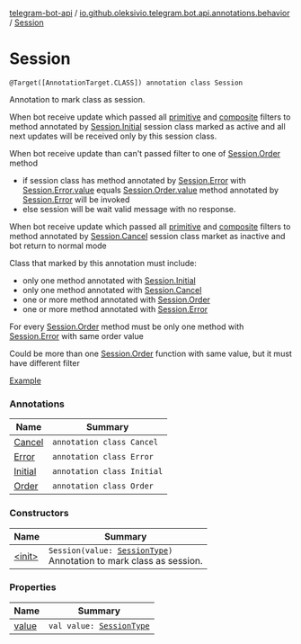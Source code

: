 [telegram-bot-api](../../index.md) / [io.github.oleksivio.telegram.bot.api.annotations.behavior](../index.md) / [Session](./index.md)

# Session

`@Target([AnnotationTarget.CLASS]) annotation class Session`

Annotation to mark class as session.

When bot receive update which passed all
[primitive](../../io.github.oleksivio.telegram.bot.api.annotations.filter.primitive/index.md) and
[composite](../../io.github.oleksivio.telegram.bot.api.annotations.filter.composite/index.md) filters
to method annotated by [Session.Initial](-initial/index.md) session class marked as active and
all next updates will be received only by this session class.

When bot receive update than can't passed filter to one of [Session.Order](-order/index.md) method

* if session class  has method annotated by [Session.Error](-error/index.md) with
[Session.Error.value](-error/value.md) equals [Session.Order.value](-order/value.md) method
annotated by [Session.Error](-error/index.md)  will be invoked
* else session will be wait valid message with no response.

When bot receive update which passed all
[primitive](../../io.github.oleksivio.telegram.bot.api.annotations.filter.primitive/index.md) and
[composite](../../io.github.oleksivio.telegram.bot.api.annotations.filter.composite/index.md) filters
to method annotated by [Session.Cancel](-cancel/index.md) session class market as inactive and
bot return to normal mode

Class that marked by this annotation must include:

* only one method annotated with [Session.Initial](-initial/index.md)
* only one method annotated with [Session.Cancel](-cancel/index.md)
* one or more method annotated with [Session.Order](-order/index.md)
* one or more method annotated with [Session.Error](-error/index.md)

For every [Session.Order](-order/index.md) method must be only one method
with [Session.Error](-error/index.md) with same order value

Could be more than one [Session.Order](-order/index.md) function with same value,
but it must have different filter

[Example](https://github.com/oleksivio/example-bot/blob/master/src/main/kotlin/telegram/bot/example/UserSessionExample.kt)

### Annotations

| Name | Summary |
|---|---|
| [Cancel](-cancel/index.md) | `annotation class Cancel` |
| [Error](-error/index.md) | `annotation class Error` |
| [Initial](-initial/index.md) | `annotation class Initial` |
| [Order](-order/index.md) | `annotation class Order` |

### Constructors

| Name | Summary |
|---|---|
| [&lt;init&gt;](-init-.md) | `Session(value: `[`SessionType`](../../io.github.oleksivio.telegram.bot.api.model.annotation/-session-type/index.md)`)`<br>Annotation to mark class as session. |

### Properties

| Name | Summary |
|---|---|
| [value](value.md) | `val value: `[`SessionType`](../../io.github.oleksivio.telegram.bot.api.model.annotation/-session-type/index.md) |

